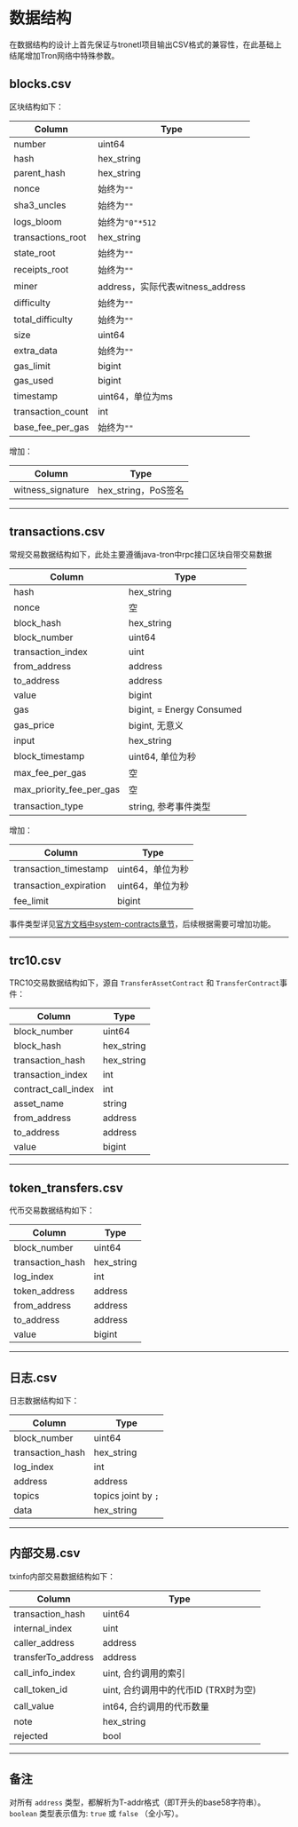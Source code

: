 
# 数据结构

在数据结构的设计上首先保证与tronetl项目输出CSV格式的兼容性，在此基础上结尾增加Tron网络中特殊参数。

## blocks.csv

区块结构如下：

| Column            | Type                             |
| ----------------- | -------------------------------- |
| number            | uint64                           |
| hash              | hex_string                       |
| parent_hash       | hex_string                       |
| nonce             | 始终为`""`                       |
| sha3_uncles       | 始终为`""`                       |
| logs_bloom        | 始终为`"0"*512`                  |
| transactions_root | hex_string                       |
| state_root        | 始终为`""`                       |
| receipts_root     | 始终为`""`                       |
| miner             | address，实际代表witness_address |
| difficulty        | 始终为`""`                       |
| total_difficulty  | 始终为`""`                       |
| size              | uint64                           |
| extra_data        | 始终为`""`                       |
| gas_limit         | bigint                           |
| gas_used          | bigint                           |
| timestamp         | uint64，单位为ms                 |
| transaction_count | int                              |
| base_fee_per_gas  | 始终为`""`                       |

增加：

| Column            | Type                |
| ----------------- | ------------------- |
| witness_signature | hex_string，PoS签名 |

---

## transactions.csv

常规交易数据结构如下，此处主要遵循java-tron中rpc接口区块自带交易数据

| Column                   | Type                      |
| ------------------------ | ------------------------- |
| hash                     | hex_string                |
| nonce                    | 空                        |
| block_hash               | hex_string                |
| block_number             | uint64                    |
| transaction_index        | uint                      |
| from_address             | address                   |
| to_address               | address                   |
| value                    | bigint                    |
| gas                      | bigint, = Energy Consumed |
| gas_price                | bigint, 无意义            |
| input                    | hex_string                |
| block_timestamp          | uint64, 单位为秒          |
| max_fee_per_gas          | 空                        |
| max_priority_fee_per_gas | 空                        |
| transaction_type         | string, 参考事件类型      |

增加：

| Column                 | Type             |
| ---------------------- | ---------------- |
| transaction_timestamp  | uint64，单位为秒 |
| transaction_expiration | uint64，单位为秒 |
| fee_limit              | bigint           |


事件类型详见[官方文档中system-contracts章节](https://tronprotocol.github.io/documentation-en/mechanism-algorithm/system-contracts/)，后续根据需要可增加功能。

---

## trc10.csv

TRC10交易数据结构如下，源自 `TransferAssetContract` 和 `TransferContract`事件：

| Column              | Type       |
| ------------------- | ---------- |
| block_number        | uint64     |
| block_hash          | hex_string |
| transaction_hash    | hex_string |
| transaction_index   | int        |
| contract_call_index | int        |
| asset_name          | string     |
| from_address        | address    |
| to_address          | address    |
| value               | bigint     |


---


## token_transfers.csv

代币交易数据结构如下：

| Column           | Type       |
| ---------------- | ---------- |
| block_number     | uint64     |
| transaction_hash | hex_string |
| log_index        | int        |
| token_address    | address    |
| from_address     | address    |
| to_address       | address    |
| value            | bigint     |

---

## 日志.csv

日志数据结构如下：

| Column           | Type                |
| ---------------- | ------------------- |
| block_number     | uint64              |
| transaction_hash | hex_string          |
| log_index        | int                 |
| address          | address             |
| topics           | topics joint by `;` |
| data             | hex_string          |

---

## 内部交易.csv

txinfo内部交易数据结构如下：

| Column             | Type                                 |
| ------------------ | ------------------------------------ |
| transaction_hash   | uint64                               |
| internal_index     | uint                                 |
| caller_address     | address                              |
| transferTo_address | address                              |
| call_info_index    | uint, 合约调用的索引                 |
| call_token_id      | uint, 合约调用中的代币ID (TRX时为空) |
| call_value         | int64, 合约调用的代币数量            |
| note               | hex_string                           |
| rejected           | bool                                 |

---

## 备注

对所有 `address` 类型，都解析为T-addr格式（即T开头的base58字符串）。
`boolean` 类型表示值为: `true` 或 `false` （全小写）。
